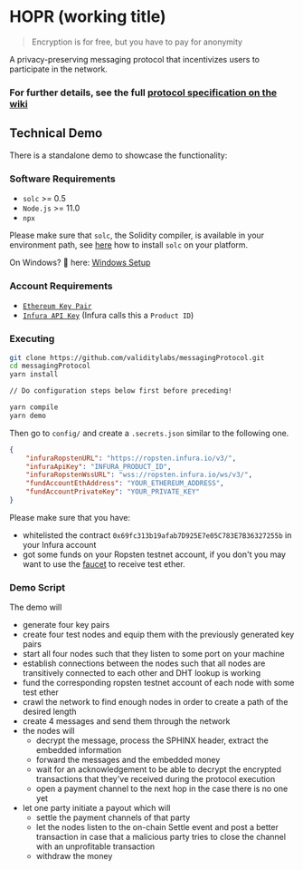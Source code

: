 # HOPR (working title)

> Encryption is for free, but you have to pay for anonymity

A privacy-preserving messaging protocol that incentivizes users to participate in the network.

### For further details, see the full [protocol specification on the wiki](../../wiki)

## Technical Demo
There is a standalone demo to showcase the functionality:

### Software Requirements
- `solc` >= 0.5
- `Node.js` >= 11.0
- `npx` 

Please make sure that `solc`, the Solidity compiler, is available in your environment path, see [here](https://solidity.readthedocs.io/en/latest/installing-solidity.html#binary-packages) how to install `solc` on your platform.


On Windows? 👀 here: [Windows Setup](../../wiki/Setup#Windows)

### Account Requirements
- [`Ethereum Key Pair`](../../wiki/Setup/#PrivateKeyGeneration)
- [`Infura API Key`](../../wiki/Setup/#Infura) (Infura calls this a `Product ID`)

### Executing

```sh
git clone https://github.com/validitylabs/messagingProtocol.git
cd messagingProtocol
yarn install

// Do configuration steps below first before preceding! 

yarn compile
yarn demo
```

Then go to `config/` and create a `.secrets.json` similar to the following one.

```json
{
    "infuraRopstenURL": "https://ropsten.infura.io/v3/",
    "infuraApiKey": "INFURA_PRODUCT_ID",
    "infuraRopstenWssURL": "wss://ropsten.infura.io/ws/v3/",
    "fundAccountEthAddress": "YOUR_ETHEREUM_ADDRESS",
    "fundAccountPrivateKey": "YOUR_PRIVATE_KEY"
}
```

Please make sure that you have:
- whitelisted the contract `0x69fc313b19afab7D925E7e05C783E7B36327255b` in your Infura account
- got some funds on your Ropsten testnet account, if you don't you may want to use the [faucet](https://faucet.ropsten.be/) to receive test ether.

### Demo Script
The demo will
- generate four key pairs
- create four test nodes and equip them with the previously generated key pairs
- start all four nodes such that they listen to some port on your machine
- establish connections between the nodes such that all nodes are transitively connected to each other and DHT lookup is working
- fund the corresponding ropsten testnet account of each node with some test ether
- crawl the network to find enough nodes in order to create a path of the desired length
- create 4 messages and send them through the network
- the nodes will 
    - decrypt the message, process the SPHINX header, extract the embedded information
    - forward the messages and the embedded money
    - wait for an acknowledgement to be able to decrypt the encrypted transactions that they've received during the protocol execution
    - open a payment channel to the next hop in the case there is no one yet
- let one party initiate a payout which will
    - settle the payment channels of that party
    - let the nodes listen to the on-chain Settle event and post a better transaction in case that a malicious party tries to close the channel with an unprofitable transaction
    - withdraw the money

